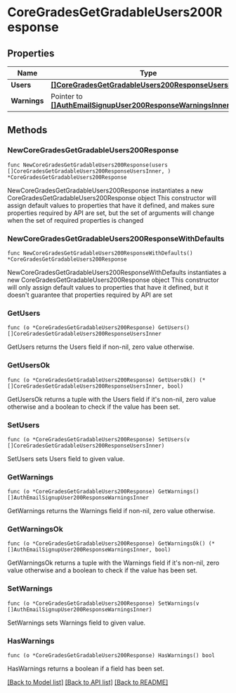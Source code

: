 # CoreGradesGetGradableUsers200Response

## Properties

Name | Type | Description | Notes
------------ | ------------- | ------------- | -------------
**Users** | [**[]CoreGradesGetGradableUsers200ResponseUsersInner**](CoreGradesGetGradableUsers200ResponseUsersInner.md) |  | 
**Warnings** | Pointer to [**[]AuthEmailSignupUser200ResponseWarningsInner**](AuthEmailSignupUser200ResponseWarningsInner.md) |  | [optional] 

## Methods

### NewCoreGradesGetGradableUsers200Response

`func NewCoreGradesGetGradableUsers200Response(users []CoreGradesGetGradableUsers200ResponseUsersInner, ) *CoreGradesGetGradableUsers200Response`

NewCoreGradesGetGradableUsers200Response instantiates a new CoreGradesGetGradableUsers200Response object
This constructor will assign default values to properties that have it defined,
and makes sure properties required by API are set, but the set of arguments
will change when the set of required properties is changed

### NewCoreGradesGetGradableUsers200ResponseWithDefaults

`func NewCoreGradesGetGradableUsers200ResponseWithDefaults() *CoreGradesGetGradableUsers200Response`

NewCoreGradesGetGradableUsers200ResponseWithDefaults instantiates a new CoreGradesGetGradableUsers200Response object
This constructor will only assign default values to properties that have it defined,
but it doesn't guarantee that properties required by API are set

### GetUsers

`func (o *CoreGradesGetGradableUsers200Response) GetUsers() []CoreGradesGetGradableUsers200ResponseUsersInner`

GetUsers returns the Users field if non-nil, zero value otherwise.

### GetUsersOk

`func (o *CoreGradesGetGradableUsers200Response) GetUsersOk() (*[]CoreGradesGetGradableUsers200ResponseUsersInner, bool)`

GetUsersOk returns a tuple with the Users field if it's non-nil, zero value otherwise
and a boolean to check if the value has been set.

### SetUsers

`func (o *CoreGradesGetGradableUsers200Response) SetUsers(v []CoreGradesGetGradableUsers200ResponseUsersInner)`

SetUsers sets Users field to given value.


### GetWarnings

`func (o *CoreGradesGetGradableUsers200Response) GetWarnings() []AuthEmailSignupUser200ResponseWarningsInner`

GetWarnings returns the Warnings field if non-nil, zero value otherwise.

### GetWarningsOk

`func (o *CoreGradesGetGradableUsers200Response) GetWarningsOk() (*[]AuthEmailSignupUser200ResponseWarningsInner, bool)`

GetWarningsOk returns a tuple with the Warnings field if it's non-nil, zero value otherwise
and a boolean to check if the value has been set.

### SetWarnings

`func (o *CoreGradesGetGradableUsers200Response) SetWarnings(v []AuthEmailSignupUser200ResponseWarningsInner)`

SetWarnings sets Warnings field to given value.

### HasWarnings

`func (o *CoreGradesGetGradableUsers200Response) HasWarnings() bool`

HasWarnings returns a boolean if a field has been set.


[[Back to Model list]](../README.md#documentation-for-models) [[Back to API list]](../README.md#documentation-for-api-endpoints) [[Back to README]](../README.md)


